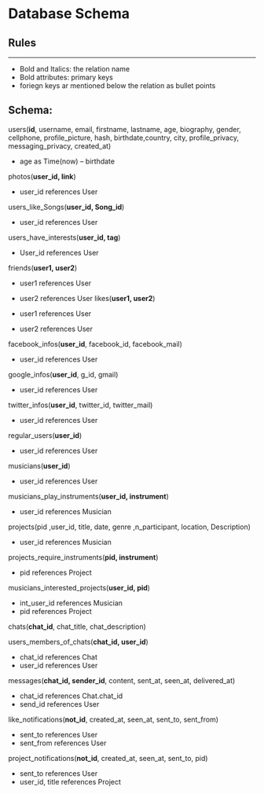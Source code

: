 #  Database Schema
## Rules
----------------------
- Bold and Italics: the relation name
- Bold attributes: primary keys
- foriegn keys ar mentioned below the relation as bullet points
## Schema:

users(**id**, username, email, firstname, lastname, age, biography, gender, cellphone, profile_picture, hash, birthdate,country, city, profile_privacy, messaging_privacy, created_at)

- age as Time(now) – birthdate

photos(**user_id, link**)
- user_id references User

users_like_Songs(**user_id, Song_id**)

- user_id references User

users_have_interests(**user_id, tag**)

- User_id references User

friends(**user1, user2**)

- user1 references User
- user2 references User
likes(**user1, user2**)

- user1 references User
- user2 references User

facebook_infos(**user_id**, facebook_id, facebook_mail)

- user_id references User

google_infos(**user_id**, g_id, gmail)

- user_id references User

twitter_infos(**user_id**, twitter_id, twitter_mail)

- user_id references User


regular_users(**user_id**)

- user_id references User

musicians(**user_id**)

- user_id references User



musicians_play_instruments(**user_id, instrument**)

- user_id references Musician

projects(pid ,user_id, title, date, genre ,n_participant, location, Description)

- user_id references Musician

projects_require_instruments(**pid, instrument**)

- pid references Project


musicians_interested_projects(**user_id, pid**)

- int_user_id references Musician
- pid references Project

chats(**chat_id**, chat_title, chat_description)

users_members_of_chats(**chat_id, user_id**)

- chat_id references Chat
- user_id references User

messages(**chat_id, sender_id**, content, sent_at, seen_at, delivered_at)

- chat_id references Chat.chat_id
- send_id references User

like_notifications(**not_id**, created_at, seen_at, sent_to, sent_from)

- sent_to references User
- sent_from references User

project_notifications(**not_id**, created_at, seen_at, sent_to, pid)
- sent_to references User
- user_id, title references Project
 